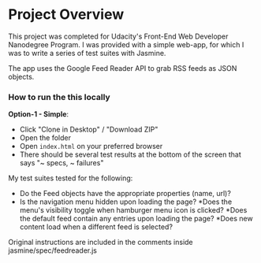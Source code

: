 # Project Overview

This project was completed for Udacity's Front-End Web Developer Nanodegree Program. I was provided with a simple web-app, for which I was to write a series of test suites with Jasmine.

The app uses the Google Feed Reader API to grab RSS feeds as JSON objects.

### How to run the this locally
**Option-1 - Simple**:
- Click "Clone in Desktop" / "Download ZIP"
- Open the folder
- Open `index.html` on your preferred browser
- There should be several test results at the bottom of the screen that says "~ specs, ~ failures"

My test suites tested for the following:
  * Do the Feed objects have the appropriate properties (name, url)?
  * Is the navigation menu hidden upon loading the page?
  *Does the menu's visibility toggle when hamburger menu icon is clicked?
  *Does the default feed contain any entries upon loading the page?
  *Does new content load when a different feed is selected?
      
  
Original instructions are included in the comments inside jasmine/spec/feedreader.js
